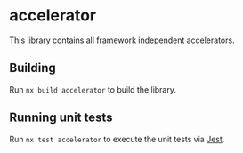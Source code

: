 # accelerator

This library contains all framework independent accelerators.

## Building

Run `nx build accelerator` to build the library.

## Running unit tests

Run `nx test accelerator` to execute the unit tests via [Jest](https://jestjs.io).
